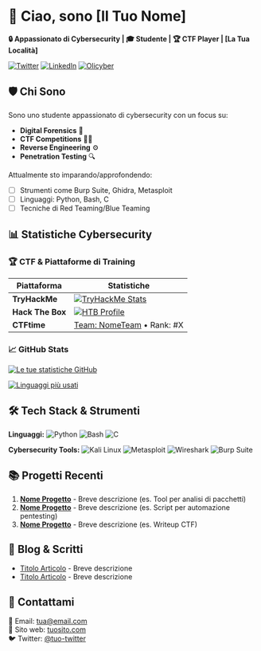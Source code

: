 # 👋 Ciao, sono [Il Tuo Nome] 

**🔒 Appassionato di Cybersecurity | 🎓 Studente | 🏆 CTF Player | [La Tua Località]**

[![Twitter](https://img.shields.io/badge/-Twitter-1DA1F2?logo=twitter&logoColor=white)](https://twitter.com/tuo-profilo)
[![LinkedIn](https://img.shields.io/badge/-LinkedIn-0A66C2?logo=linkedin&logoColor=white)](https://linkedin.com/in/tuo-profilo)
[![Olicyber](https://img.shields.io/badge/-Olicyber-2A2F4F?logo=bookstack&logoColor=white)](https://training.olicyber.it/player)

## 🛡️ Chi Sono

Sono uno studente appassionato di cybersecurity con un focus su:
- **Digital Forensics** 📱
- **CTF Competitions** 🏴‍☠️
- **Reverse Engineering** ⚙️
- **Penetration Testing** 🔍

Attualmente sto imparando/approfondendo:
- [ ] Strumenti come Burp Suite, Ghidra, Metasploit
- [ ] Linguaggi: Python, Bash, C
- [ ] Tecniche di Red Teaming/Blue Teaming

## 📊 Statistiche Cybersecurity

### 🏆 CTF & Piattaforme di Training

<!-- Sostituisci con i tuoi dati reali -->
| Piattaforma       | Statistiche |
|-------------------|-------------|
| **TryHackMe**     | [![TryHackMe Stats](https://tryhackme-badges.s3.amazonaws.com/tuo-profilo.png)](https://tryhackme.com/p/tuo-profilo) |
| **Hack The Box**  | [![HTB Profile](https://www.hackthebox.com/badge/image/tuo-id)](https://app.hackthebox.com/profile/tuo-id) |
| **CTFtime**      | [Team: NomeTeam](https://ctftime.org/team/tuo-id) • Rank: #X |

### 📈 GitHub Stats

[![Le tue statistiche GitHub](https://github-readme-stats.vercel.app/api?username=tuousername&show_icons=true&theme=dark&hide_border=true&include_all_commits=true)](https://github.com/tuousername)

[![Linguaggi più usati](https://github-readme-stats.vercel.app/api/top-langs/?username=tuousername&layout=compact&theme=dark&hide_border=true)](https://github.com/tuousername)

## 🛠️ Tech Stack & Strumenti

**Linguaggi:**
![Python](https://img.shields.io/badge/-Python-3776AB?logo=python&logoColor=white)
![Bash](https://img.shields.io/badge/-Bash-4EAA25?logo=gnu-bash&logoColor=white)
![C](https://img.shields.io/badge/-C-A8B9CC?logo=c&logoColor=black)

**Cybersecurity Tools:**
![Kali Linux](https://img.shields.io/badge/-Kali_Linux-557C94?logo=kali-linux&logoColor=white)
![Metasploit](https://img.shields.io/badge/-Metasploit-EA2D2D?logo=metasploit&logoColor=white)
![Wireshark](https://img.shields.io/badge/-Wireshark-1679A7?logo=wireshark&logoColor=white)
![Burp Suite](https://img.shields.io/badge/-Burp_Suite-000000?logo=burp-suite&logoColor=white)

## 📚 Progetti Recenti

1. **[Nome Progetto](link-repo)** - Breve descrizione (es. Tool per analisi di pacchetti)
2. **[Nome Progetto](link-repo)** - Breve descrizione (es. Script per automazione pentesting)
3. **[Nome Progetto](link-repo)** - Breve descrizione (es. Writeup CTF)

## 📝 Blog & Scritti

- [Titolo Articolo](link) - Breve descrizione
- [Titolo Articolo](link) - Breve descrizione

## 💬 Contattami

📧 Email: tua@email.com  
🔗 Sito web: [tuosito.com](https://tuosito.com)  
🐦 Twitter: [@tuo-twitter](https://twitter.com/tuo-twitter)
